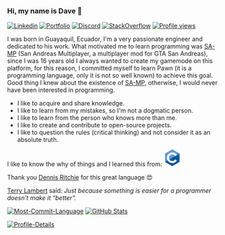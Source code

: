 ### Hi, my name is Dave  👋

[![Linkedin](https://img.shields.io/badge/-LINKEDIN-0077B5?style=for-the-badge&logo=linkedin&logoColor=white)](https://www.linkedin.com/in/dave-roman/)
[![Portfolio](https://img.shields.io/badge/Portfolio-%23000000.svg?style=for-the-badge&logo=firefox&logoColor=#FF7139)](https://mrdave1999.github.io)
[![Discord](https://img.shields.io/badge/Discord-%235865F2.svg?style=for-the-badge&logo=discord&logoColor=white)](https://discordapp.com/users/362294127322464257)
[![StackOverflow](https://img.shields.io/badge/stack%20overflow-FE7A16?logo=stack-overflow&logoColor=white&style=for-the-badge)](https://es.stackoverflow.com/users/105299/mrdave1999)
[![Profile views](https://komarev.com/ghpvc/?username=mrdave1999&color=green&style=for-the-badge)](https://github.com/antonkomarev/github-profile-views-counter)

I was born in Guayaquil, Ecuador, I'm a very passionate engineer and dedicated to his work. What motivated me to learn programming was [SA-MP](https://sa-mp.mp) (San Andreas Multiplayer, a multiplayer mod for GTA San Andreas), since I was 16 years old I always wanted to create my gamemode on this platform, for this reason, I committed myself to learn Pawn (it is a programming language, only it is not so well known) to achieve this goal. Good thing I knew about the existence of [SA-MP](https://www.sa-mp.mp), otherwise, I would never have been interested in programming.

- I like to acquire and share knowledge. 
- I like to learn from my mistakes, so I'm not a dogmatic person. 
- I like to learn from the person who knows more than me. 
- I like to create and contribute to open-source projects.
- I like to question the rules (critical thinking) and not consider it as an absolute truth.

<p align="left"> 
  I like to know the why of things and I learned this from:
  <a href="https://www.cprogramming.com/" target="_blank" rel="noreferrer"> 
    <img src="https://raw.githubusercontent.com/devicons/devicon/master/icons/c/c-original.svg" alt="c" width="40" height="40"/> 
  </a> 
</p>

Thank you [Dennis Ritchie](https://en.wikipedia.org/wiki/Dennis_Ritchie) for this great language :heart_eyes:

[Terry Lambert](https://www.quora.com/Is-Go-better-in-multithreading-than-C) said: *Just because something is easier for a programmer doesn’t make it “better”.*

[![Most-Commit-Language](http://github-profile-summary-cards.vercel.app/api/cards/most-commit-language?username=mrdave1999&theme=monokai)](https://github.com/vn7n24fzkq/github-profile-summary-cards)
[![GitHub Stats](https://github-readme-stats.vercel.app/api?username=mrdave1999&show_icons=true&count_private=true&locale=en&theme=monokai)](https://github.com/anuraghazra/github-readme-stats)

[![Profile-Details](http://github-profile-summary-cards.vercel.app/api/cards/profile-details?username=mrdave1999&theme=monokai)](https://github.com/vn7n24fzkq/github-profile-summary-cards)
